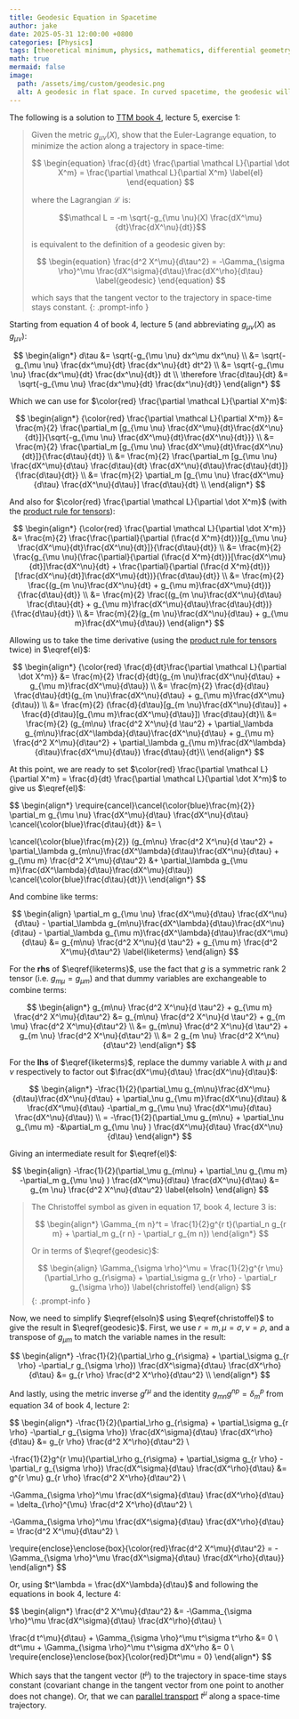 ```yaml
---
title: Geodesic Equation in Spacetime
author: jake
date: 2025-05-31 12:00:00 +0800
categories: [Physics]
tags: [theoretical minimum, physics, mathematics, differential geometry, geodesic]
math: true
mermaid: false
image:
  path: /assets/img/custom/geodesic.png
  alt: A geodesic in flat space. In curved spacetime, the geodesic will be a curve.
---
```


The following is a solution to [TTM book 4](https://theoreticalminimum.com/courses/general-relativity/2012/fall), lecture 5, exercise 1:

> Given the metric $g_{\mu \nu}(X)$, show that the Euler-Lagrange equation, to minimize the action along a trajectory in space-time:
> 
> $$
> \begin{equation}
>\frac{d}{dt} \frac{\partial \mathcal L}{\partial \dot X^m} = \frac{\partial \mathcal L}{\partial X^m}
> \label{el}
> \end{equation}
>$$
> 
> where the Lagrangian $\mathcal L$ is:
> 
> $$\mathcal L = -m \sqrt{-g_{\mu \nu}(X) \frac{dX^\mu}{dt}\frac{dX^\nu}{dt}}$$
> 
> is equivalent to the definition of a geodesic given by:
> 
> $$
> \begin{equation}
> \frac{d^2 X^\mu}{d\tau^2} = -\Gamma_{\sigma \rho}^\mu \frac{dX^\sigma}{d\tau}\frac{dX^\rho}{d\tau}
> \label{geodesic}
> \end{equation}
> $$
> 
> which says that the tangent vector to the trajectory in space-time stays constant.
{: .prompt-info }

Starting from equation 4 of book 4, lecture 5 (and abbreviating $g_{\mu \nu}(X)$ as $g_{\mu \nu}$):

$$
\begin{align*}
d\tau &= \sqrt{-g_{\mu \nu} dx^\mu dx^\nu} \\
&= \sqrt{-g_{\mu \nu} \frac{dx^\mu}{dt} \frac{dx^\nu}{dt} dt^2} \\
&= \sqrt{-g_{\mu \nu} \frac{dx^\mu}{dt} \frac{dx^\nu}{dt}} dt \\
\therefore \frac{d\tau}{dt} &= \sqrt{-g_{\mu \nu} \frac{dx^\mu}{dt} \frac{dx^\nu}{dt}}
\end{align*}
$$

Which we can use for $\color{red} \frac{\partial \mathcal L}{\partial X^m}$:

$$
\begin{align*}
{\color{red} \frac{\partial \mathcal L}{\partial X^m}} &= \frac{m}{2} \frac{\partial_m [g_{\mu \nu} \frac{dX^\mu}{dt}\frac{dX^\nu}{dt}]}{\sqrt{-g_{\mu \nu} \frac{dX^\mu}{dt}\frac{dX^\nu}{dt}}} \\
&= \frac{m}{2} \frac{\partial_m [g_{\mu \nu} \frac{dX^\mu}{dt}\frac{dX^\nu}{dt}]}{\frac{d\tau}{dt}} \\
&= \frac{m}{2} \frac{\partial_m [g_{\mu \nu} \frac{dX^\mu}{d\tau} \frac{d\tau}{dt} \frac{dX^\nu}{d\tau}\frac{d\tau}{dt}]}{\frac{d\tau}{dt}} \\
&= \frac{m}{2} \partial_m [g_{\mu \nu} \frac{dX^\mu}{d\tau} \frac{dX^\nu}{d\tau}] \frac{d\tau}{dt} \\
\end{align*}
$$

And also for $\color{red} \frac{\partial \mathcal L}{\partial \dot X^m}$ (with the [product rule for tensors](https://en.wikipedia.org/wiki/Tensor_derivative_(continuum_mechanics)#Derivatives_of_tensor_valued_functions_of_second-order_tensors)):

$$
\begin{align*}
{\color{red} \frac{\partial \mathcal L}{\partial \dot X^m}} &= \frac{m}{2} \frac{\frac{\partial}{\partial (\frac{d X^m}{dt})}[g_{\mu \nu} \frac{dX^\mu}{dt}\frac{dX^\nu}{dt}]}{\frac{d\tau}{dt}} \\
&= \frac{m}{2} \frac{g_{\mu \nu}(\frac{\partial}{\partial (\frac{d X^m}{dt})}[\frac{dX^\mu}{dt}]\frac{dX^\nu}{dt} + \frac{\partial}{\partial (\frac{d X^m}{dt})}[\frac{dX^\nu}{dt}]\frac{dX^\mu}{dt})}{\frac{d\tau}{dt}} \\
&= \frac{m}{2} \frac{(g_{m \nu}\frac{dX^\nu}{dt} + g_{\mu m}\frac{dX^\mu}{dt})}{\frac{d\tau}{dt}} \\
&= \frac{m}{2} \frac{(g_{m \nu}\frac{dX^\nu}{d\tau} \frac{d\tau}{dt} + g_{\mu m}\frac{dX^\mu}{d\tau}\frac{d\tau}{dt})}{\frac{d\tau}{dt}} \\
&= \frac{m}{2}(g_{m \nu}\frac{dX^\nu}{d\tau} + g_{\mu m}\frac{dX^\mu}{d\tau})
\end{align*}
$$

Allowing us to take the time derivative (using the [product rule for tensors](https://en.wikipedia.org/wiki/Tensor_derivative_(continuum_mechanics)#Derivatives_of_tensor_valued_functions_of_second-order_tensors) twice) in $\eqref{el}$:

$$
\begin{align*}
{\color{red} \frac{d}{dt}\frac{\partial \mathcal L}{\partial \dot X^m}} &= \frac{m}{2} \frac{d}{dt}(g_{m \nu}\frac{dX^\nu}{d\tau} + g_{\mu m}\frac{dX^\mu}{d\tau}) \\
&= \frac{m}{2} \frac{d}{d\tau} \frac{d\tau}{dt}(g_{m \nu}\frac{dX^\nu}{d\tau} + g_{\mu m}\frac{dX^\mu}{d\tau}) \\
&= \frac{m}{2} (\frac{d}{d\tau}[g_{m \nu}\frac{dX^\nu}{d\tau}] + \frac{d}{d\tau}[g_{\mu m}\frac{dX^\mu}{d\tau}]) \frac{d\tau}{dt}\\
&= \frac{m}{2} (g_{m\nu} \frac{d^2 X^\nu}{d \tau^2} + \partial_\lambda g_{m\nu}\frac{dX^\lambda}{d\tau}\frac{dX^\nu}{d\tau} + g_{\mu m} \frac{d^2 X^\mu}{d\tau^2} + \partial_\lambda g_{\mu m}\frac{dX^\lambda}{d\tau}\frac{dX^\mu}{d\tau}) \frac{d\tau}{dt}\\
\end{align*}
$$

At this point, we are ready to set $\color{red} \frac{\partial \mathcal L}{\partial X^m} = \frac{d}{dt} \frac{\partial \mathcal L}{\partial \dot X^m}$ to give us $\eqref{el}$:

$$
\begin{align*}
\require{cancel}\cancel{\color{blue}\frac{m}{2}} \partial_m g_{\mu \nu} \frac{dX^\mu}{d\tau} \frac{dX^\nu}{d\tau} \cancel{\color{blue}\frac{d\tau}{dt}} &= \\

\cancel{\color{blue}\frac{m}{2}} (g_{m\nu} \frac{d^2 X^\nu}{d \tau^2} + \partial_\lambda g_{m\nu}\frac{dX^\lambda}{d\tau}\frac{dX^\nu}{d\tau} + g_{\mu m} \frac{d^2 X^\mu}{d\tau^2} &+ \partial_\lambda g_{\mu m}\frac{dX^\lambda}{d\tau}\frac{dX^\mu}{d\tau}) \cancel{\color{blue}\frac{d\tau}{dt}}\\
\end{align*}
$$

And combine like terms:

$$
\begin{align}
\partial_m g_{\mu \nu} \frac{dX^\mu}{d\tau} \frac{dX^\nu}{d\tau} - \partial_\lambda g_{m\nu}\frac{dX^\lambda}{d\tau}\frac{dX^\nu}{d\tau} - \partial_\lambda g_{\mu m}\frac{dX^\lambda}{d\tau}\frac{dX^\mu}{d\tau} &= g_{m\nu} \frac{d^2 X^\nu}{d \tau^2} + g_{\mu m} \frac{d^2 X^\mu}{d\tau^2}
\label{liketerms}
\end{align}
$$

For the **rhs** of $\eqref{liketerms}$, use the fact that $g$ is a symmetric rank 2 tensor (i.e. $g_{m \mu} = g_{\mu m}$) and that dummy variables are exchangeable to combine terms:

$$
\begin{align*}
g_{m\nu} \frac{d^2 X^\nu}{d \tau^2} + g_{\mu m} \frac{d^2 X^\mu}{d\tau^2} &= g_{m\nu} \frac{d^2 X^\nu}{d \tau^2} + g_{m \mu} \frac{d^2 X^\mu}{d\tau^2} \\
&= g_{m\nu} \frac{d^2 X^\nu}{d \tau^2} + g_{m \nu} \frac{d^2 X^\nu}{d\tau^2} \\
&= 2 g_{m \nu} \frac{d^2 X^\nu}{d\tau^2}
\end{align*}
$$

For the **lhs** of $\eqref{liketerms}$, replace the dummy variable $\lambda$ with $\mu$ and $\nu$ respectively to factor out $\frac{dX^\mu}{d\tau} \frac{dX^\nu}{d\tau}$:

$$
\begin{align*}
-\frac{1}{2}(\partial_\mu g_{m\nu}\frac{dX^\mu}{d\tau}\frac{dX^\nu}{d\tau} + \partial_\nu g_{\mu m}\frac{dX^\nu}{d\tau} & \frac{dX^\mu}{d\tau} -\partial_m g_{\mu \nu} \frac{dX^\mu}{d\tau} \frac{dX^\nu}{d\tau}) \\
= -\frac{1}{2}(\partial_\mu g_{m\nu} + \partial_\nu g_{\mu m} -&\partial_m g_{\mu \nu} ) \frac{dX^\mu}{d\tau} \frac{dX^\nu}{d\tau}
\end{align*}
$$

Giving an intermediate result for $\eqref{el}$:

$$
\begin{align}
-\frac{1}{2}(\partial_\mu g_{m\nu} + \partial_\nu g_{\mu m} -\partial_m g_{\mu \nu} ) \frac{dX^\mu}{d\tau} \frac{dX^\nu}{d\tau} &= g_{m \nu} \frac{d^2 X^\nu}{d\tau^2}
\label{elsoln}
\end{align}
$$

> The Christoffel symbol as given in equation 17, book 4, lecture 3 is:
>
>$$
>\begin{align*}
>\Gamma_{m n}^t = \frac{1}{2}g^{r t}(\partial_n g_{r m} + \partial_m g_{r n} - \partial_r g_{m n})
>\end{align*}
>$$
>
> Or in terms of $\eqref{geodesic}$:
>
>$$
>\begin{align}
>\Gamma_{\sigma \rho}^\mu = \frac{1}{2}g^{r \mu}(\partial_\rho g_{r\sigma} + \partial_\sigma g_{r \rho} - \partial_r g_{\sigma \rho})
> \label{christoffel}
>\end{align}
>$$
{: .prompt-info }

Now, we need to simplify $\eqref{elsoln}$ using $\eqref{christoffel}$ to give the result in $\eqref{geodesic}$. First, we use $r=m, \mu=\sigma, \nu=\rho$, and a transpose of $g_{\mu m}$ to match the variable names in the result:

$$
\begin{align*}
-\frac{1}{2}(\partial_\rho g_{r\sigma} + \partial_\sigma g_{r \rho} -\partial_r g_{\sigma \rho}) \frac{dX^\sigma}{d\tau} \frac{dX^\rho}{d\tau} &= g_{r \rho} \frac{d^2 X^\rho}{d\tau^2} \\
\end{align*}
$$

And lastly, using the metric inverse $g^{r \mu}$ and the identity $g_{mn}g^{np} = \delta_{m}^p$ from equation 34 of book 4, lecture 2:

$$
\begin{align*}
-\frac{1}{2}(\partial_\rho g_{r\sigma} + \partial_\sigma g_{r \rho} -\partial_r g_{\sigma \rho}) \frac{dX^\sigma}{d\tau} \frac{dX^\rho}{d\tau} &= g_{r \rho} \frac{d^2 X^\rho}{d\tau^2} \\

-\frac{1}{2}g^{r \mu}(\partial_\rho g_{r\sigma} + \partial_\sigma g_{r \rho} -\partial_r g_{\sigma \rho}) \frac{dX^\sigma}{d\tau} \frac{dX^\rho}{d\tau} &= g^{r \mu} g_{r \rho} \frac{d^2 X^\rho}{d\tau^2} \\

-\Gamma_{\sigma \rho}^\mu \frac{dX^\sigma}{d\tau} \frac{dX^\rho}{d\tau} = \delta_{\rho}^{\mu} \frac{d^2 X^\rho}{d\tau^2} \\

-\Gamma_{\sigma \rho}^\mu \frac{dX^\sigma}{d\tau} \frac{dX^\rho}{d\tau} = \frac{d^2 X^\mu}{d\tau^2} \\

\require{enclose}\enclose{box}{\color{red}\frac{d^2 X^\mu}{d\tau^2} = -\Gamma_{\sigma \rho}^\mu \frac{dX^\sigma}{d\tau} \frac{dX^\rho}{d\tau}}
\end{align*}
$$

Or, using $t^\lambda = \frac{dX^\lambda}{d\tau}$ and following the equations in book 4, lecture 4:

$$
\begin{align*}
\frac{d^2 X^\mu}{d\tau^2} &= -\Gamma_{\sigma \rho}^\mu \frac{dX^\sigma}{d\tau} \frac{dX^\rho}{d\tau} \\

\frac{d t^\mu}{d\tau} + \Gamma_{\sigma \rho}^\mu t^\sigma t^\rho &= 0 \\
dt^\mu + \Gamma_{\sigma \rho}^\mu t^\sigma dX^\rho &= 0 \\
\require{enclose}\enclose{box}{\color{red}Dt^\mu = 0}
\end{align*}
$$

Which says that the tangent vector ($t^\mu$) to the trajectory in space-time stays constant  (covariant change in the tangent vector from one point to another does not change). Or, that we can [parallel transport](https://en.wikipedia.org/wiki/Parallel_transport) $t^\mu$ along a space-time trajectory.
